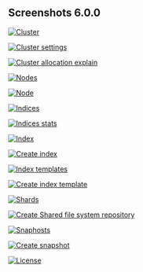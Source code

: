 ## Screenshots 6.0.0

[![Cluster](https://raw.githubusercontent.com/stephanediondev/elasticsearch-admin/master/screenshots/6.0.0/resized-cluster.png)](https://raw.githubusercontent.com/stephanediondev/elasticsearch-admin/master/screenshots/6.0.0/original-cluster.png)

[![Cluster settings](https://raw.githubusercontent.com/stephanediondev/elasticsearch-admin/master/screenshots/6.0.0/resized-cluster-settings.png)](https://raw.githubusercontent.com/stephanediondev/elasticsearch-admin/master/screenshots/6.0.0/original-cluster-settings.png)

[![Cluster allocation explain](https://raw.githubusercontent.com/stephanediondev/elasticsearch-admin/master/screenshots/6.0.0/resized-cluster-allocation-explain.png)](https://raw.githubusercontent.com/stephanediondev/elasticsearch-admin/master/screenshots/6.0.0/original-cluster-allocation-explain.png)

[![Nodes](https://raw.githubusercontent.com/stephanediondev/elasticsearch-admin/master/screenshots/6.0.0/resized-nodes.png)](https://raw.githubusercontent.com/stephanediondev/elasticsearch-admin/master/screenshots/6.0.0/original-nodes.png)

[![Node](https://raw.githubusercontent.com/stephanediondev/elasticsearch-admin/master/screenshots/6.0.0/resized-node.png)](https://raw.githubusercontent.com/stephanediondev/elasticsearch-admin/master/screenshots/6.0.0/original-node.png)

[![Indices](https://raw.githubusercontent.com/stephanediondev/elasticsearch-admin/master/screenshots/6.0.0/resized-indices.png)](https://raw.githubusercontent.com/stephanediondev/elasticsearch-admin/master/screenshots/6.0.0/original-indices.png)

[![Indices stats](https://raw.githubusercontent.com/stephanediondev/elasticsearch-admin/master/screenshots/6.0.0/resized-indices-stats.png)](https://raw.githubusercontent.com/stephanediondev/elasticsearch-admin/master/screenshots/6.0.0/original-indices-stats.png)

[![Index](https://raw.githubusercontent.com/stephanediondev/elasticsearch-admin/master/screenshots/6.0.0/resized-index.png)](https://raw.githubusercontent.com/stephanediondev/elasticsearch-admin/master/screenshots/6.0.0/original-index.png)

[![Create index](https://raw.githubusercontent.com/stephanediondev/elasticsearch-admin/master/screenshots/6.0.0/resized-index-create.png)](https://raw.githubusercontent.com/stephanediondev/elasticsearch-admin/master/screenshots/6.0.0/original-index-create.png)

[![Index templates](https://raw.githubusercontent.com/stephanediondev/elasticsearch-admin/master/screenshots/6.0.0/resized-index-templates-legacy.png)](https://raw.githubusercontent.com/stephanediondev/elasticsearch-admin/master/screenshots/6.0.0/original-index-templates-legacy.png)

[![Create index template](https://raw.githubusercontent.com/stephanediondev/elasticsearch-admin/master/screenshots/6.0.0/resized-index-templates-legacy-create.png)](https://raw.githubusercontent.com/stephanediondev/elasticsearch-admin/master/screenshots/6.0.0/original-index-templates-legacy-create.png)

[![Shards](https://raw.githubusercontent.com/stephanediondev/elasticsearch-admin/master/screenshots/6.0.0/resized-shards.png)](https://raw.githubusercontent.com/stephanediondev/elasticsearch-admin/master/screenshots/6.0.0/original-shards.png)

[![Create Shared file system repository](https://raw.githubusercontent.com/stephanediondev/elasticsearch-admin/master/screenshots/6.0.0/resized-repository-create-fs.png)](https://raw.githubusercontent.com/stephanediondev/elasticsearch-admin/master/screenshots/6.0.0/original-repository-create-fs.png)

[![Snaphosts](https://raw.githubusercontent.com/stephanediondev/elasticsearch-admin/master/screenshots/6.0.0/resized-snapshots.png)](https://raw.githubusercontent.com/stephanediondev/elasticsearch-admin/master/screenshots/6.0.0/original-snapshots.png)

[![Create snapshot](https://raw.githubusercontent.com/stephanediondev/elasticsearch-admin/master/screenshots/6.0.0/resized-snapshot-create.png)](https://raw.githubusercontent.com/stephanediondev/elasticsearch-admin/master/screenshots/6.0.0/original-snapshot-create.png)

[![License](https://raw.githubusercontent.com/stephanediondev/elasticsearch-admin/master/screenshots/6.0.0/resized-license.png)](https://raw.githubusercontent.com/stephanediondev/elasticsearch-admin/master/screenshots/6.0.0/original-license.png)

